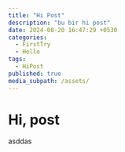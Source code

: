 ```yaml
---
title: "Hi Post"
description: "bu bir hi post"
date: 2024-08-20 16:47:29 +0530
categories:
  - FirstTry
  - Hello
tags:
  - HiPost
published: true
media_subpath: /assets/
---
```


# Hi, post
asddas